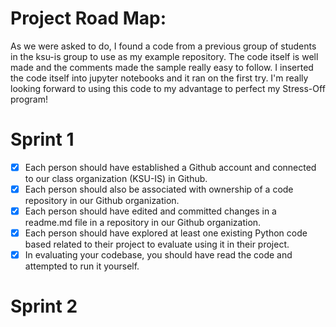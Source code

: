 # Project Road Map:

As we were asked to do, I found a code from a previous group of students in the ksu-is group to use as my example repository. The code itself is well made and the comments made the sample really easy to follow. I inserted the code itself into jupyter notebooks and it ran on the first try. I'm really looking forward to using this code to my advantage to perfect my Stress-Off program!

# Sprint 1

- [X] Each person should have established a Github account and connected to our class organization (KSU-IS) in Github.
- [X] Each person should also be associated with ownership of a code repository in our Github organization.
- [X] Each person should have edited and committed changes in a readme.md file in a repository in our Github organization.
- [X] Each person should have explored at least one existing Python code based related to their project to evaluate using it in their project.
- [X] In evaluating your codebase, you should have read the code and attempted to run it yourself.

# Sprint 2
